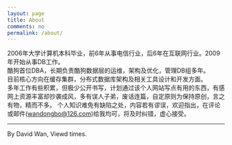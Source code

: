```yaml
---
layout: page
title: About
comments: no
permalink: /about/
---
```


2006年大学计算机本科毕业，前6年从事电信行业，后6年在互联网行业。2009年开始从事DB工作。<br>
酷狗首位DBA，长期负责酷狗数据层的运维，架构及优化，管理DB组多年。<br>
目前核心方向在缓存集群，分布式数据库架构及相关工具设计和开发方面。<br>
多年工作有些积累，但极少公开书写，计划通过该个人网站写点有用的东西，有感网上资源丰富却抄袭成风，多有误人子弟，废话连篇，自定原则为保持原创，言之有物，精而不多。
个人知识难免有缺陷之处，内容若有谬误，欢迎指出，在评论或邮件(wandongbo@126.com)给我均可，将及时纠错，虚心接受。


***

<p class="post-meta">
   <span id="busuanzi_container_page_pv">
      By David Wan, Viewd <span id="busuanzi_value_page_pv"></span> times.
   </span>
</p>
